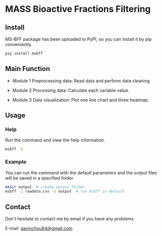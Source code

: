 # MASS Bioactive Fractions Filtering

## Install

MS-BFF package has been uploaded to PyPI, so you can install it by pip conveniently.

```bash
pip install msbff
```



## Main Function

- Module 1 Preprocessing data: Read data and perform data cleaning

- Module 2 Processing data: Calculate each variable value.

- Module 3 Data visualization: Plot one line chart and three heatmap.



## Usage

### Help

Run the command and view the help information.

```bash
msbff -h
```



### Example

You can run the command with the default parameters and the output files will be saved in a specified folder.

```bash
mkdir output  # create output folder
msbff -i rawdata.csv -o output  # run msbff in default
```



## Contact

Don't hesitate to contact me by email if you have any problems.

E-mail: gavinchou64@gmail.com